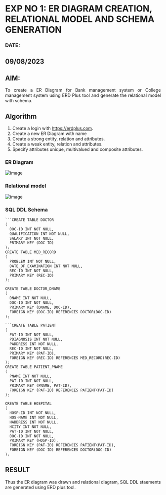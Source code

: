 # EXP NO 1: ER DIAGRAM CREATION, RELATIONAL MODEL AND SCHEMA GENERATION  
### DATE: 
## 09/08/2023
## AIM:
<div align="justify">
   To create a ER Diagram for Bank management system or College management system using ERD Plus tool and generate the relational model with schema. 
</div>

## Algorithm
1. Create a login with https://erdplus.com.
2. Create a new ER Diagram with name
3. Create a strong entity, relation and attributes.
4. Create a weak entity, relation and attributes.
5. Specify attributes unique, multivalued and composite attributes.

### ER Diagram 
![image](https://github.com/prithviraj5703/DBMS/assets/121418418/8a829b03-57c8-4d2b-a743-183a17360cc9)


### Relational model

![image](https://github.com/prithviraj5703/DBMS/assets/121418418/b946fd13-de53-4833-9ef9-5e7e49e6f634)

### SQL DDL Schema 
```python
```CREATE TABLE DOCTOR
(
  DOC-ID INT NOT NULL,
  QUALIFICATION INT NOT NULL,
  SALARY INT NOT NULL,
  PRIMARY KEY (DOC-ID)
);
CREATE TABLE MED_RECORD
(
  PROBLEM INT NOT NULL,
  DATE_OF_EXAMINATION INT NOT NULL,
  REC-ID INT NOT NULL,
  PRIMARY KEY (REC-ID)
);

CREATE TABLE DOCTOR_DNAME
(
  DNAME INT NOT NULL,
  DOC-ID INT NOT NULL,
  PRIMARY KEY (DNAME, DOC-ID),
  FOREIGN KEY (DOC-ID) REFERENCES DOCTOR(DOC-ID)
);

```CREATE TABLE PATIENT
(
  PAT-ID INT NOT NULL,
  PDIAGNOSIS INT NOT NULL,
  PADDRESS INT NOT NULL,
  REC-ID INT NOT NULL,
  PRIMARY KEY (PAT-ID),
  FOREIGN KEY (REC-ID) REFERENCES MED_RECORD(REC-ID)
);
CREATE TABLE PATIENT_PNAME
(
  PNAME INT NOT NULL,
  PAT-ID INT NOT NULL,
  PRIMARY KEY (PNAME, PAT-ID),
  FOREIGN KEY (PAT-ID) REFERENCES PATIENT(PAT-ID)
);

CREATE TABLE HOSPITAL
(
  HOSP-ID INT NOT NULL,
  HOS-NAME INT NOT NULL,
  HADDRESS INT NOT NULL,
  HCITY INT NOT NULL,
  PAT-ID INT NOT NULL,
  DOC-ID INT NOT NULL,
  PRIMARY KEY (HOSP-ID),
  FOREIGN KEY (PAT-ID) REFERENCES PATIENT(PAT-ID),
  FOREIGN KEY (DOC-ID) REFERENCES DOCTOR(DOC-ID)
);
```
## RESULT 
<div align="justify">
Thus the ER diagram was drawn and relational diagram, SQL DDL staements are generated using ERD plus tool.
</div>
